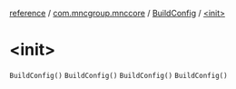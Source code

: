 [reference](../../index.md) / [com.mncgroup.mnccore](../index.md) / [BuildConfig](index.md) / [&lt;init&gt;](./-init-.md)

# &lt;init&gt;

`BuildConfig()`
`BuildConfig()`
`BuildConfig()`
`BuildConfig()`